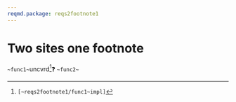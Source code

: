 ```yaml
---
reqmd.package: reqs2footnote1
---
```


# Two sites one footnote

`~func1~`uncvrd[^1]❓
`~func2~`

[^1]: `[~reqs2footnote1/func1~impl]`
